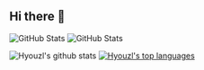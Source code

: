 ## Hi there 👋

![GitHub Stats](https://github.com/Hyouzl/github-stats-transparent/tree/output/generated/overview.svg)
![GitHub Stats](https://github.com/Hyouzl/github-stats-transparent/tree/output/generated/languages.svg)

![Hyouzl's github stats](https://github-readme-stats.vercel.app/api?username=Hyouzl&show_icons=true&theme=tokyonight)
[![Hyouzl's top languages](https://github-readme-stats.vercel.app/api/top-langs/?username=Hyouzl&show_icons=true&hide_border=true&title_color=004386&icon_color=004386&layout=compact&theme=tokyonight&card_width=445)](https://github.com/Hyouzl)
